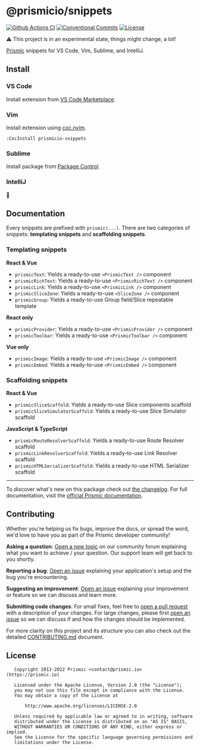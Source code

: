<!--

TODO: Go through all "TODO" comments in the project

TODO: Replace all on all files (README.md, CONTRIBUTING.md, bug_report.md, package.json):
- @prismicio/snippets
- Prismic snippets for VS Code, Vim, Sublime, and IntelliJ
- prismicio/prismic-snippets
- prismic-snippets

-->

# @prismicio/snippets

[![Github Actions CI][github-actions-ci-src]][github-actions-ci-href]
[![Conventional Commits][conventional-commits-src]][conventional-commits-href]
[![License][license-src]][license-href]

⚠ This project is in an experimental state, things might change, a lot!

<!-- TODO: Replacing link to Prismic with [Prismic][prismic] is useful here -->

[Prismic][prismic] snippets for VS Code, Vim, Sublime, and IntelliJ.

<!--

TODO: Create a small list of package features:

- 🤔 &nbsp;A useful feature;
- 🥴 &nbsp;Another useful feature;
- 🙃 &nbsp;A final useful feature.

Non-breaking space: &nbsp; are here on purpose to fix emoji rendering on certain systems.

-->

## Install

### VS Code

Install extension from [VS Code Marketplace][vs-code-marketplace-src].

### Vim

Install extension using [coc.nvim][coc-nvim-src].

```
:CocInstall prismicio-snippets
```

### Sublime

Install package from [Package Control][sublime-package-control-src].

### IntelliJ

:construction:

## Documentation

Every snippets are prefixed with `prismic(...)`. There are two categories of snippets: **templating snippets** and **scaffolding snippets**.

### Templating snippets

**React & Vue**

- `prismicText`: Yields a ready-to-use `<PrismicText />` component
- `prismicRichText`: Yields a ready-to-use `<PrismicRichText />` component
- `prismicLink`: Yields a ready-to-use `<PrismicLink />` component
- `prismicSliceZone`: Yields a ready-to-use `<SliceZone />` component
- `prismicGroup`: Yields a ready-to-use Group field/Slice repeatable template

**React only**

- `prismicProvider`: Yields a ready-to-use `<PrismicProvider />` component
- `prismicToolbar`: Yields a ready-to-use `<PrismicToolbar />` component

**Vue only**

- `prismicImage`: Yields a ready-to-use `<PrismicImage />` component
- `prismicEmbed`: Yields a ready-to-use `<PrismicEmbed />` component

### Scaffolding snippets

**React & Vue**

- `prismicSliceScaffold`: Yields a ready-to-use Slice components scaffold
- `prismicSliceSimulatorScaffold`: Yields a ready-to-use Slice Simulator scaffold

**JavaScript & TypeScript**

- `prismicRouteResolverScaffold`: Yields a ready-to-use Route Resolver scaffold
- `prismicLinkResolverScaffold`: Yields a ready-to-use Link Resolver scaffold
- `prismicHTMLSerializerScaffold`: Yields a ready-to-use HTML Serializer scaffold

---

To discover what's new on this package check out [the changelog][changelog]. For full documentation, visit the [official Prismic documentation][prismic-docs].

## Contributing

Whether you're helping us fix bugs, improve the docs, or spread the word, we'd love to have you as part of the Prismic developer community!

**Asking a question**: [Open a new topic][forum-question] on our community forum explaining what you want to achieve / your question. Our support team will get back to you shortly.

**Reporting a bug**: [Open an issue][repo-bug-report] explaining your application's setup and the bug you're encountering.

**Suggesting an improvement**: [Open an issue][repo-feature-request] explaining your improvement or feature so we can discuss and learn more.

**Submitting code changes**: For small fixes, feel free to [open a pull request][repo-pull-requests] with a description of your changes. For large changes, please first [open an issue][repo-feature-request] so we can discuss if and how the changes should be implemented.

For more clarity on this project and its structure you can also check out the detailed [CONTRIBUTING.md][contributing] document.

## License

```
   Copyright 2013-2022 Prismic <contact@prismic.io> (https://prismic.io)

   Licensed under the Apache License, Version 2.0 (the "License");
   you may not use this file except in compliance with the License.
   You may obtain a copy of the License at

       http://www.apache.org/licenses/LICENSE-2.0

   Unless required by applicable law or agreed to in writing, software
   distributed under the License is distributed on an "AS IS" BASIS,
   WITHOUT WARRANTIES OR CONDITIONS OF ANY KIND, either express or implied.
   See the License for the specific language governing permissions and
   limitations under the License.
```

<!-- Links -->

[prismic]: https://prismic.io

<!-- TODO: Replace link with a more useful one if available -->

[prismic-docs]: https://prismic.io/docs
[changelog]: ./CHANGELOG.md
[contributing]: ./CONTRIBUTING.md
[vs-code-marketplace-src]: https://marketplace.visualstudio.com/items?itemName=prismicio.prismicio-snippets
[coc-nvim-src]: https://github.com/neoclide/coc.nvim
[sublime-package-control-src]: https://packagecontrol.io/packages/Prismic.io%20snippets

<!-- TODO: Replace link with a more useful one if available -->

[forum-question]: https://community.prismic.io
[repo-bug-report]: https://github.com/prismicio/prismic-snippets/issues/new?assignees=&labels=bug&template=bug_report.md&title=
[repo-feature-request]: https://github.com/prismicio/prismic-snippets/issues/new?assignees=&labels=enhancement&template=feature_request.md&title=
[repo-pull-requests]: https://github.com/prismicio/prismic-snippets/pulls

<!-- Badges -->

[github-actions-ci-src]: https://github.com/prismicio/prismic-snippets/workflows/ci/badge.svg
[github-actions-ci-href]: https://github.com/prismicio/prismic-snippets/actions?query=workflow%3Aci
[conventional-commits-src]: https://img.shields.io/badge/Conventional%20Commits-1.0.0-yellow.svg
[conventional-commits-href]: https://conventionalcommits.org
[license-src]: https://img.shields.io/npm/l/@prismicio/snippets.svg
[license-href]: https://npmjs.com/package/@prismicio/snippets

